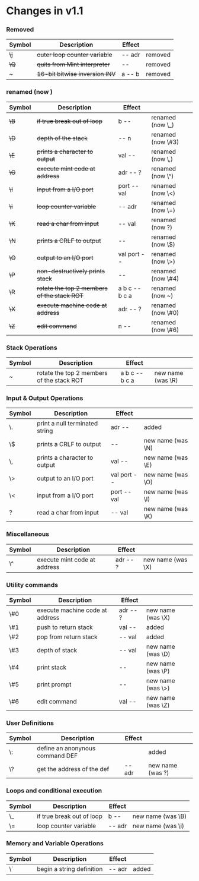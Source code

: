 # Changes in v1.1

### Removed

| Symbol  | Description                      | Effect |         |
| ------- | -------------------------------- | ------ | ------- |
| ~~\\j~~ | ~~outer loop counter variable~~  | -- adr | removed |
| ~~\\Q~~ | ~~quits from Mint interpreter~~  | --     | removed |
| \~      | ~~16-bit bitwise inversion INV~~ | a -- b | removed |

### renamed (now )

| Symbol  | Description                                   | Effect         |                    |
| ------- | --------------------------------------------- | -------------- | ------------------ |
| ~~\\B~~ | ~~if true break out of loop~~                 | b --           | renamed (now \\\_) |
| ~~\\D~~ | ~~depth of the stack~~                        | -- n           | renamed (now \\#3) |
| ~~\\E~~ | ~~prints a character to output~~              | val --         | renamed (now \\,)  |
| ~~\\G~~ | ~~execute mint code at address~~              | adr -- ?       | renamed (now \\^)  |
| ~~\\I~~ | ~~input from a I/O port~~                     | port -- val    | renamed (now \\<)  |
| ~~\\i~~ | ~~loop counter variable~~                     | -- adr         | renamed (now \\=)  |
| ~~\\K~~ | ~~read a char from input~~                    | -- val         | renamed (now ?)    |
| ~~\\N~~ | ~~prints a CRLF to output~~                   | --             | renamed (now \\$)  |
| ~~\\O~~ | ~~output to an I/O port~~                     | val port --    | renamed (now \\>)  |
| ~~\\P~~ | ~~non-destructively prints stack~~            | --             | renamed (now \\#4) |
| ~~\\R~~ | ~~rotate the top 2 members of the stack ROT~~ | a b c -- b c a | renamed (now ~)    |
| ~~\\X~~ | ~~execute machine code at address~~           | adr -- ?       | renamed (now \\#0) |
| ~~\\Z~~ | ~~edit command~~                              | n --           | renamed (now \\#6) |

### Stack Operations

| Symbol | Description                               | Effect         |                    |
| ------ | ----------------------------------------- | -------------- | ------------------ |
| ~      | rotate the top 2 members of the stack ROT | a b c -- b c a | new name (was \\R) |

### Input & Output Operations

| Symbol | Description                    | Effect      |                    |
| ------ | ------------------------------ | ----------- | ------------------ |
| \\.    | print a null terminated string | adr --      | added              |
| \\$    | prints a CRLF to output        | --          | new name (was \\N) |
| \\,    | prints a character to output   | val --      | new name (was \\E) |
| \\>    | output to an I/O port          | val port -- | new name (was \\O) |
| \\<    | input from a I/O port          | port -- val | new name (was \\I) |
| ?      | read a char from input         | -- val      | new name (was \\K) |

### Miscellaneous

| Symbol | Description                  | Effect   |                    |
| ------ | ---------------------------- | -------- | ------------------ |
| \\^    | execute mint code at address | adr -- ? | new name (was \\X) |

### Utility commands

| Symbol | Description                     | Effect   |                    |
| ------ | ------------------------------- | -------- | ------------------ |
| \\#0   | execute machine code at address | adr -- ? | new name (was \\X) |
| \\#1   | push to return stack            | val --   | added              |
| \\#2   | pop from return stack           | -- val   | added              |
| \\#3   | depth of stack                  | -- val   | new name (was \\D) |
| \\#4   | print stack                     | --       | new name (was \\P) |
| \\#5   | print prompt                    | --       | new name (was \\>) |
| \\#6   | edit command                    | val --   | new name (was \\Z) |

### User Definitions

| Symbol    | Description                     | Effect |                  |
| --------- | ------------------------------- | ------ | ---------------- |
| \\:       | define an anonynous command DEF |        | added            |
| \\?<CHAR> | get the address of the def      | -- adr | new name (was ?) |

### Loops and conditional execution

| Symbol | Description               | Effect |                    |
| ------ | ------------------------- | ------ | ------------------ |
| \\\_   | if true break out of loop | b --   | new name (was \\B) |
| \\=    | loop counter variable     | -- adr | new name (was \\i) |

### Memory and Variable Operations

| Symbol | Description               | Effect |       |
| ------ | ------------------------- | ------ | ----- |
| \\`    | begin a string definition | -- adr | added |

